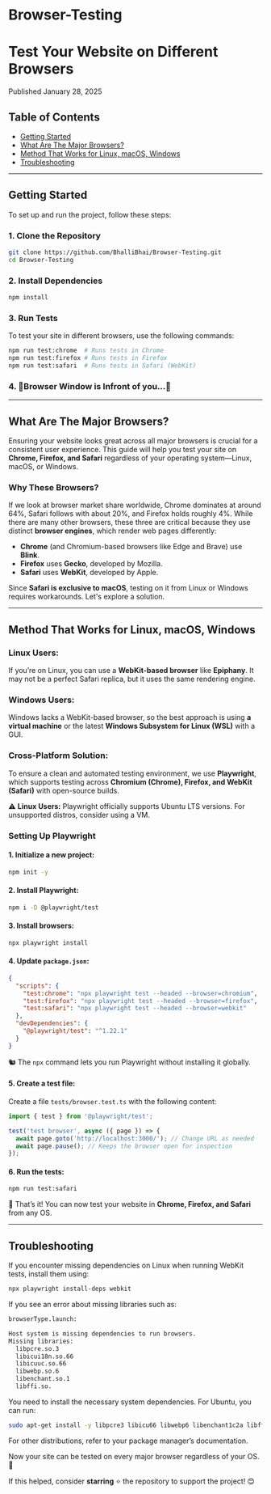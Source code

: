 # Browser-Testing

# Test Your Website on Different Browsers

Published January 28, 2025

## Table of Contents

- [Getting Started](#getting-started)
- [What Are The Major Browsers?](#what-are-the-major-browsers)
- [Method That Works for Linux, macOS, Windows](#method-that-works-for-linux-macos-windows)
- [Troubleshooting](#troubleshooting)

---

## Getting Started

To set up and run the project, follow these steps:

### 1. Clone the Repository
```sh
git clone https://github.com/BhalliBhai/Browser-Testing.git
cd Browser-Testing
```

### 2. Install Dependencies
```sh
npm install
```

### 3. Run Tests
To test your site in different browsers, use the following commands:

```sh
npm run test:chrome  # Runs tests in Chrome
npm run test:firefox # Runs tests in Firefox
npm run test:safari  # Runs tests in Safari (WebKit)
```

### 4. 🎇Browser Window is Infront of you...🎇

---

## What Are The Major Browsers?

Ensuring your website looks great across all major browsers is crucial for a consistent user experience. This guide will help you test your site on **Chrome, Firefox, and Safari** regardless of your operating system—Linux, macOS, or Windows.

### Why These Browsers?

If we look at browser market share worldwide, Chrome dominates at around 64%, Safari follows with about 20%, and Firefox holds roughly 4%. While there are many other browsers, these three are critical because they use distinct **browser engines**, which render web pages differently:

- **Chrome** (and Chromium-based browsers like Edge and Brave) use **Blink**.
- **Firefox** uses **Gecko**, developed by Mozilla.
- **Safari** uses **WebKit**, developed by Apple.

Since **Safari is exclusive to macOS**, testing on it from Linux or Windows requires workarounds. Let's explore a solution.

---

## Method That Works for Linux, macOS, Windows

### Linux Users:
If you’re on Linux, you can use a **WebKit-based browser** like **Epiphany**. It may not be a perfect Safari replica, but it uses the same rendering engine.

### Windows Users:
Windows lacks a WebKit-based browser, so the best approach is using **a virtual machine** or the latest **Windows Subsystem for Linux (WSL)** with a GUI.

### Cross-Platform Solution:
To ensure a clean and automated testing environment, we use **Playwright**, which supports testing across **Chromium (Chrome), Firefox, and WebKit (Safari)** with open-source builds.

⚠️ **Linux Users:** Playwright officially supports Ubuntu LTS versions. For unsupported distros, consider using a VM.

### Setting Up Playwright

#### 1. Initialize a new project:
```sh
npm init -y
```

#### 2. Install Playwright:
```sh
npm i -D @playwright/test
```

#### 3. Install browsers:
```sh
npx playwright install
```

#### 4. Update `package.json`:
```json
{
  "scripts": {
    "test:chrome": "npx playwright test --headed --browser=chromium",
    "test:firefox": "npx playwright test --headed --browser=firefox",
    "test:safari": "npx playwright test --headed --browser=webkit"
  },
  "devDependencies": {
    "@playwright/test": "^1.22.1"
  }
}
```
🐿️ The `npx` command lets you run Playwright without installing it globally.

#### 5. Create a test file:
Create a file `tests/browser.test.ts` with the following content:
```ts
import { test } from '@playwright/test';

test('test browser', async ({ page }) => {
  await page.goto('http://localhost:3000/'); // Change URL as needed
  await page.pause(); // Keeps the browser open for inspection
});
```

#### 6. Run the tests:
```sh
npm run test:safari
```
🎉 That’s it! You can now test your website in **Chrome, Firefox, and Safari** from any OS.

---

## Troubleshooting

If you encounter missing dependencies on Linux when running WebKit tests, install them using:
```sh
npx playwright install-deps webkit
```

If you see an error about missing libraries such as:
```sh
browserType.launch:

Host system is missing dependencies to run browsers.
Missing libraries:
  libpcre.so.3
  libicui18n.so.66
  libicuuc.so.66
  libwebp.so.6
  libenchant.so.1
  libffi.so.
```
You need to install the necessary system dependencies. For Ubuntu, you can run:
```sh
sudo apt-get install -y libpcre3 libicu66 libwebp6 libenchant1c2a libffi7
```
For other distributions, refer to your package manager’s documentation.

Now your site can be tested on every major browser regardless of your OS. 🚀

If this helped, consider **starring** ⭐ the repository to support the project! 😊
